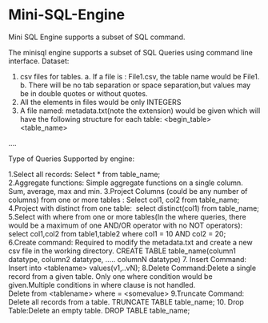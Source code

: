 # Mini-SQL-Engine
Mini SQL Engine supports a subset of SQL command.

The mini­sql engine supports a subset of SQL Queries using ​command line interface.
Dataset​:
1.  csv files for tables. 
a.  If a file is : ​File1.csv, the table name would be File1. 
b. There will be no tab­ separation or space ­separation,but values may be in double quotes or without quotes. 
2.  All the elements in files would be ​only INTEGERS​
3.  A file named: ​metadata.txt​(note the extension) would be given which will have the following structure for each table: 
<begin_table> 
<table_name> 
<attribute1> 
.... 
 
<attributeN> 
<end_table> 

Type of Queries Supported by engine:

1.Select all records​: 
Select * from table_name;  
2.Aggregate functions:​
Simple aggregate functions on a single column. Sum, average, max and min. 
3.Project Columns​ (could be any number of columns) from one or more tables : 
Select col1, col2 from table_name; 
4.Project with distinct from one table: ​
select distinct(col1) from table_name; 
5.Select with where from one or more tables(In the where queries, there would be a maximum of one AND/OR operator with 
no NOT operators):​
select col1,col2 from table1,table2 where col1 = 10 AND col2 = 20;  
6.Create command:​ Required to modify the ​metadata.txt ​and create a new csv file in the working directory. 
CREATE TABLE table_name(column1 datatype, column2 datatype, ..... columnN datatype) 
7. ​Insert Command: ​
Insert into <table­name> values(v​1,..vN​); 
8.Delete Command:​Delete a single record from a given table. Only one where condition would be given.Multiple conditions in where clause is not handled.  
Delete from <table­name> where <attribute> = <some­value>
9. ​Truncate Command:​
Delete all records from a table. 
TRUNCATE TABLE  table_name; 
10. ​Drop Table:​Delete an empty table. 
DROP TABLE table_name;

